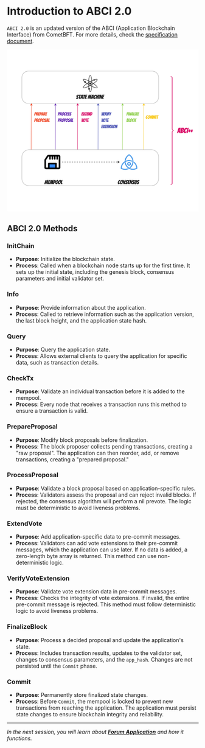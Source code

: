 # Introduction to ABCI 2.0

`ABCI 2.0` is an updated version of the ABCI (Application Blockchain Interface) from CometBFT. For more details, check the [specification document](https://docs.cometbft.com/v1.0/spec/abci/).

![ABCI 2.0](images/ABCI2.jpg)

## ABCI 2.0 Methods

### InitChain

- **Purpose**: Initialize the blockchain state.
- **Process**: Called when a blockchain node starts up for the first time. It sets up the initial state, including the genesis block, consensus parameters and initial validator set.

### Info

- **Purpose**: Provide information about the application.
- **Process**: Called to retrieve information such as the application version, the last block height, and the application state hash.

### Query

- **Purpose**: Query the application state.
- **Process**: Allows external clients to query the application for specific data, such as transaction details.

### CheckTx

- **Purpose**: Validate an individual transaction before it is added to the mempool.
- **Process**: Every node that receives a transaction runs this method to ensure a transaction is valid.

### PrepareProposal

- **Purpose**: Modify block proposals before finalization.
- **Process**: The block proposer collects pending transactions, creating a "raw proposal". The application can then reorder, add, or remove transactions, creating a "prepared proposal."

### ProcessProposal

- **Purpose**: Validate a block proposal based on application-specific rules.
- **Process**: Validators assess the proposal and can reject invalid blocks. If rejected, the consensus algorithm will perform a nil prevote. The logic must be deterministic to avoid liveness problems.

### ExtendVote

- **Purpose**: Add application-specific data to pre-commit messages.
- **Process**: Validators can add vote extensions to their pre-commit messages, which the application can use later. If no data is added, a zero-length byte array is returned. This method can use non-deterministic logic.

### VerifyVoteExtension

- **Purpose**: Validate vote extension data in pre-commit messages.
- **Process**: Checks the integrity of vote extensions. If invalid, the entire pre-commit message is rejected. This method must follow deterministic logic to avoid liveness problems.

### FinalizeBlock

- **Purpose**: Process a decided proposal and update the application's state.
- **Process**: Includes transaction results, updates to the validator set, changes to consensus parameters, and the `app_hash`. Changes are not persisted until the `Commit` phase.

### Commit

- **Purpose**: Permanently store finalized state changes.
- **Process**: Before `Commit`, the mempool is locked to prevent new transactions from reaching the application. The application must persist state changes to ensure blockchain integrity and reliability.

---------------

*In the next session, you will learn about [**Forum Application**](2.intro-forumApp.md) and how it functions.*
